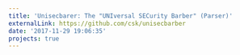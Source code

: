 ```yaml
---
title: 'Unisecbarer: The "UNIversal SECurity Barber" (Parser)'
externalLink: https://github.com/csk/unisecbarber
date: '2017-11-29 19:06:35'
projects: true
---
```


